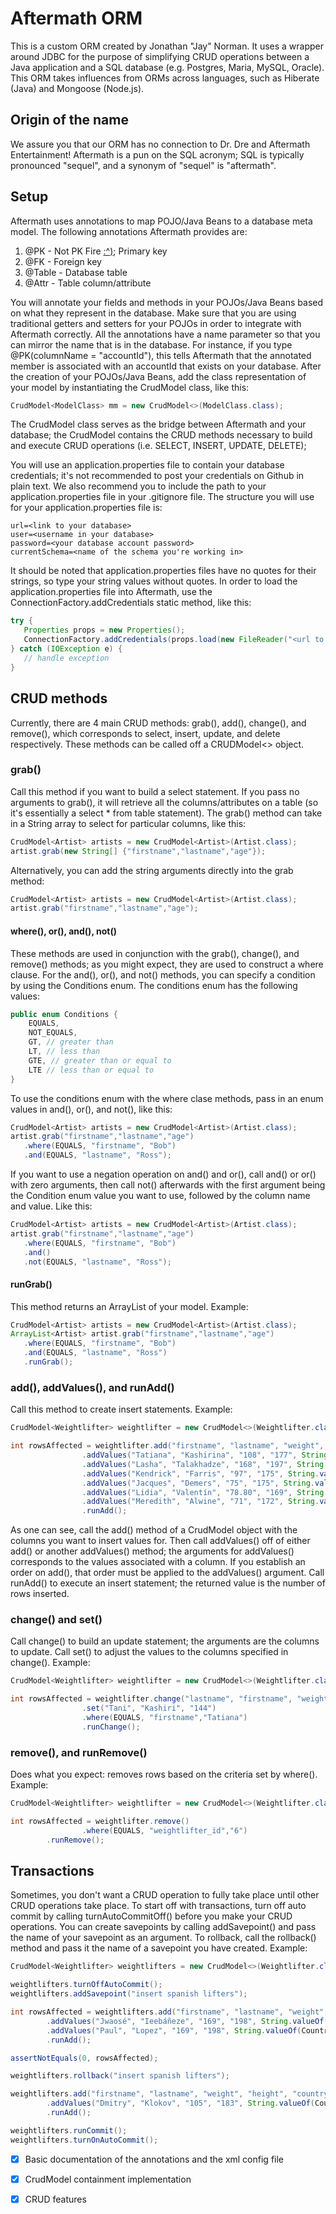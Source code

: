 # Aftermath ORM
This is a custom ORM created by Jonathan "Jay" Norman. It uses a wrapper around JDBC for the purpose of simplifying CRUD operations between a Java application and a SQL database (e.g. Postgres, Maria, MySQL, Oracle). This ORM takes influences from ORMs across languages, such as Hiberate (Java) and Mongoose (Node.js).
## Origin of the name
We assure you that our ORM has no connection to Dr. Dre and Aftermath Entertainment! Aftermath is a pun on the SQL acronym; SQL is typically pronounced "sequel", and a synonym of "sequel" is "aftermath".
## Setup
Aftermath uses annotations to map POJO/Java Beans to a database meta model. The following annotations Aftermath provides are:
1. @PK - Not PK Fire [:^)](https://www.youtube.com/watch?v=HglT7sTcuv8); Primary key
2. @FK - Foreign key
3. @Table - Database table
4. @Attr - Table column/attribute

You will annotate your fields and methods in your POJOs/Java Beans based on what they represent in the database. Make sure that you are using traditional getters and setters for your POJOs in order to integrate with Aftermath correctly. All the annotations have a name parameter so that you can mirror the name that is in the database. For instance, if you type @PK(columnName = "accountId"), this tells Aftermath that the annotated member is associated with an accountId that exists on your database. After the creation of your POJOs/Java Beans, add the class representation of your model by instantiating the CrudModel<T> class, like this:

```java
CrudModel<ModelClass> mm = new CrudModel<>(ModelClass.class);
```

The CrudModel<T> class serves as the bridge between Aftermath and your database; the CrudModel<T> contains the CRUD methods necessary to build and execute CRUD operations (i.e. SELECT, INSERT, UPDATE, DELETE);

You will use an application.properties file to contain your database credentials; it's not recommended to post your credentials on Github in plain text. We also recommend you to include the path to your application.properties file in your .gitignore file. The structure you will use for your application.properties file is:

```
url=<link to your database>
user=<username in your database>
password=<your database account password>
currentSchema=<name of the schema you're working in>
```

It should be noted that application.properties files have no quotes for their strings, so type your string values without quotes. In order to load the application.properties file into Aftermath, use the ConnectionFactory.addCredentials static method, like this:

```java
try {
   Properties props = new Properties();
   ConnectionFactory.addCredentials(props.load(new FileReader("<url to your application.properties file>")));
} catch (IOException e) {
   // handle exception
}
```

## CRUD methods
Currently, there are 4 main CRUD methods: grab(), add(), change(), and remove(), which corresponds to select, insert, update, and delete respectively. These methods can be called off a CRUDModel<> object. 

### grab()
Call this method if you want to build a select statement. If you pass no arguments to grab(), it will retrieve all the columns/attributes on a table (so it's essentially a select * from table statement). The grab() method can take in a String array to select for particular columns, like this:

```java
CrudModel<Artist> artists = new CrudModel<Artist>(Artist.class);
artist.grab(new String[] {"firstname","lastname","age"});
```

Alternatively, you can add the string arguments directly into the grab method:

```java
CrudModel<Artist> artists = new CrudModel<Artist>(Artist.class);
artist.grab("firstname","lastname","age");
```

#### where(), or(), and(), not()
These methods are used in conjunction with the grab(), change(), and remove() methods; as you might expect, they are used to construct a where clause. For the and(), or(), and not() methods, you can specify a condition by using the Conditions enum. The conditions enum has the following values:

```java
public enum Conditions {
    EQUALS,   
    NOT_EQUALS, 
    GT, // greater than
    LT, // less than
    GTE, // greater than or equal to
    LTE // less than or equal to
}
```

To use the conditions enum with the where clase methods, pass in an enum values in and(), or(), and not(), like this:

```java
CrudModel<Artist> artists = new CrudModel<Artist>(Artist.class);
artist.grab("firstname","lastname","age")
   .where(EQUALS, "firstname", "Bob")
   .and(EQUALS, "lastname", "Ross");
```

If you want to use a negation operation on and() and or(), call and() or or() with zero arguments, then call not() afterwards with the first argument being the Condition enum value you want to use, followed by the column name and value. Like this:

```java
CrudModel<Artist> artists = new CrudModel<Artist>(Artist.class);
artist.grab("firstname","lastname","age")
   .where(EQUALS, "firstname", "Bob")
   .and()
   .not(EQUALS, "lastname", "Ross");
```

#### runGrab()
This method returns an ArrayList of your model. Example:
```java
CrudModel<Artist> artists = new CrudModel<Artist>(Artist.class);
ArrayList<Artist> artist.grab("firstname","lastname","age")
   .where(EQUALS, "firstname", "Bob")
   .and(EQUALS, "lastname", "Ross")
   .runGrab();
```

### add(), addValues(), and runAdd()
Call this method to create insert statements. Example:

```java
CrudModel<Weightlifter> weightlifter = new CrudModel<>(Weightlifter.class);

int rowsAffected = weightlifter.add("firstname", "lastname", "weight", "height", "country_id")
                .addValues("Tatiana", "Kashirina", "108", "177", String.valueOf(Country.Russia.ordinal() + 1))
                .addValues("Lasha", "Talakhadze", "168", "197", String.valueOf(Country.Georgia.ordinal() + 1))
                .addValues("Kendrick", "Farris", "97", "175", String.valueOf(Country.USA.ordinal() + 1))
                .addValues("Jacques", "Demers", "75", "175", String.valueOf(Country.Canada.ordinal() + 1))
                .addValues("Lidia", "Valentín", "78.80", "169", String.valueOf(Country.Canada.ordinal() + 1))
                .addValues("Meredith", "Alwine", "71", "172", String.valueOf(Country.USA.ordinal() + 1))
                .runAdd();
```
As one can see, call the add() method of a CrudModel object with the columns you want to insert values for. Then call addValues() off of either add() or another addValues() method; the arguments for addValues() corresponds to the values associated with a column. If you establish an order on add(), that order must be applied to the addValues() argument. Call runAdd() to execute an insert statement; the returned value is the number of rows inserted. 

### change() and set()
Call change() to build an update statement; the arguments are the columns to update. Call set() to adjust the values to the columns specified in change(). Example:

```java
CrudModel<Weightlifter> weightlifter = new CrudModel<>(Weightlifter.class);

int rowsAffected = weightlifter.change("lastname", "firstname", "weight")
                .set("Tani", "Kashiri", "144")
                .where(EQUALS, "firstname","Tatiana")
                .runChange();
```

### remove(), and runRemove()
Does what you expect: removes rows based on the criteria set by where(). Example:

```java
CrudModel<Weightlifter> weightlifter = new CrudModel<>(Weightlifter.class);

int rowsAffected = weightlifter.remove()
                .where(EQUALS, "weightlifter_id","6")
		.runRemove();
```

## Transactions
Sometimes, you don't want a CRUD operation to fully take place until other CRUD operations take place. To start off with transactions, turn off auto commit by calling turnAutoCommitOff() before you make your CRUD operations. 
You can create savepoints by calling addSavepoint() and pass the name of your savepoint as an argument. To rollback, call the rollback() method and pass it the name of a savepoint you have created. Example:

```java
CrudModel<Weightlifter> weightlifters = new CrudModel<>(Weightlifter.class);

weightlifters.turnOffAutoCommit();
weightlifters.addSavepoint("insert spanish lifters");

int rowsAffected = weightlifters.add("firstname", "lastname", "weight", "height", "country_id")
        .addValues("Jwaosé", "Ieebáñeze", "169", "198", String.valueOf(Country.Spain.ordinal() + 1))
        .addValues("Paul", "Lopez", "169", "198", String.valueOf(Country.Spain.ordinal() + 1))
        .runAdd();

assertNotEquals(0, rowsAffected);

weightlifters.rollback("insert spanish lifters");

weightlifters.add("firstname", "lastname", "weight", "height", "country_id")
        .addValues("Dmitry", "Klokov", "105", "183", String.valueOf(Country.Russia.ordinal() + 1))
        .runAdd();

weightlifters.runCommit();
weightlifters.turnOnAutoCommit();
```
- [x] Basic documentation of the annotations and the xml config file
- [x] CrudModel<T> containment implementation
- [x] CRUD features

